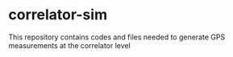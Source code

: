 # correlator-sim
This repository contains codes and files needed to generate GPS measurements at the correlator level
